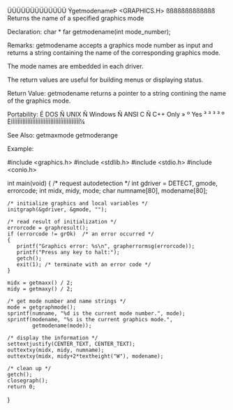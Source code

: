  ÜÜÜÜÜÜÜÜÜÜÜÜÜ
 ÝgetmodenameÞ                   <GRAPHICS.H>
 ßßßßßßßßßßßßß
Returns the name of a specified graphics mode

 Declaration:  char * far getmodename(int mode_number);

 Remarks:
getmodename accepts a graphics mode number as input and returns a string
containing the name of the corresponding graphics mode.

The mode names are embedded in each driver.

The return values are useful for building menus or displaying status.

 Return Value:
getmodename returns a pointer to a string contining the name of the graphics
mode.

 Portability:
 É DOS Ñ UNIX Ñ Windows Ñ ANSI C Ñ C++ Only »
 º Yes ³      ³         ³        ³          º
 ÈÍÍÍÍÍÏÍÍÍÍÍÍÏÍÍÍÍÍÍÍÍÍÏÍÍÍÍÍÍÍÍÏÍÍÍÍÍÍÍÍÍÍ¼

 See Also:
  getmaxmode     getmoderange

 Example:

  #include <graphics.h>
 #include <stdlib.h>
 #include <stdio.h>
 #include <conio.h>

 int main(void)
 {
    /* request autodetection */
    int gdriver = DETECT, gmode, errorcode;
    int midx, midy, mode;
    char numname[80], modename[80];

    /* initialize graphics and local variables */
    initgraph(&gdriver, &gmode, "");

    /* read result of initialization */
    errorcode = graphresult();
    if (errorcode != grOk)  /* an error occurred */
    {
       printf("Graphics error: %s\n", grapherrormsg(errorcode));
       printf("Press any key to halt:");
       getch();
       exit(1); /* terminate with an error code */
    }

    midx = getmaxx() / 2;
    midy = getmaxy() / 2;

    /* get mode number and name strings */
    mode = getgraphmode();
    sprintf(numname, "%d is the current mode number.", mode);
    sprintf(modename, "%s is the current graphics mode.",
            getmodename(mode));

    /* display the information */
    settextjustify(CENTER_TEXT, CENTER_TEXT);
    outtextxy(midx, midy, numname);
    outtextxy(midx, midy+2*textheight("W"), modename);

    /* clean up */
    getch();
    closegraph();
    return 0;
 }

